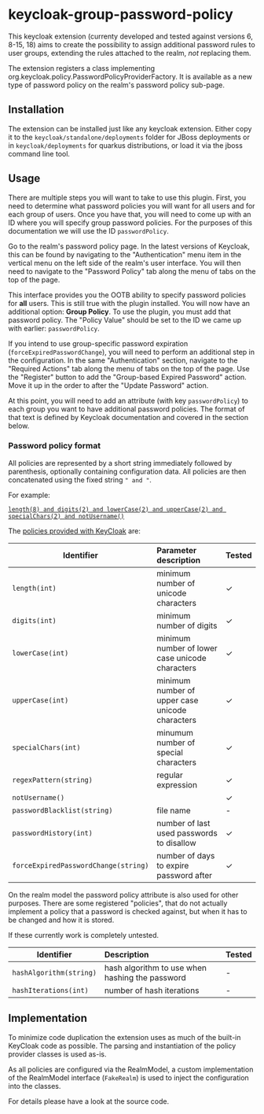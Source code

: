 # keycloak-group-password-policy
This keycloak extension (currenty developed and tested against versions 6, 8-15, 18) aims to
create the possibility to assign additional password rules to user groups, extending the
rules attached to the realm, _not_ replacing them.

The extension registers a class implementing org.keycloak.policy.PasswordPolicyProviderFactory.
It is available as a new type of password policy on the realm's password policy sub-page.

## Installation
The extension can be installed just like any keycloak extension. Either copy it to the
`keycloak/standalone/deployments` folder for JBoss deployments or in `keycloak/deployments` 
for quarkus distributions, or load it via the jboss command line tool.

## Usage
There are multiple steps you will want to take to use this plugin.  First, you need to determine
what password policies you will want for all users and for each group of users.  Once you have
that, you will need to come up with an ID where you will specify group password policies.  For
the purposes of this documentation we will use the ID `passwordPolicy`.

Go to the realm's password policy page.  In the latest versions of Keycloak, this can be found
by navigating to the "Authentication" menu item in the vertical menu on the left side of the
realm's user interface.  You will then need to navigate to the "Password Policy" tab along the
menu of tabs on the top of the page.

This interface provides you the OOTB ability to specify password policies for **all** users.
This is still true with the plugin installed.  You will now have an additional option: **Group
Policy**.  To use the plugin, you must add that password policy.  The "Policy Value" should be
set to the ID we came up with earlier: `passwordPolicy`.

If you intend to use group-specific password expiration (`forceExpiredPasswordChange`), you will
need to perform an additional step in the configuration.  In the same "Authentication" section,
navigate to the "Required Actions" tab along the menu of tabs on the top of the page.  Use the
"Register" button to add the "Group-based Expired Password" action.  Move it up in the order to
after the "Update Password" action.

At this point, you will need to add an attribute (with key `passwordPolicy`) to each group you
want to have additional password policies.  The format of that text is defined by Keycloak
documentation and covered in the section below.

### Password policy format
All policies are represented by a short string immediately followed by parenthesis, optionally
containing configuration data. All policies are then concatenated using the fixed string `" and "`.

For example:

[`length(8) and digits(2) and lowerCase(2) and upperCase(2) and specialChars(2) and notUsername()`](https://github.com/keycloak/keycloak/blob/6.0.1/testsuite/integration-arquillian/tests/base/src/test/java/org/keycloak/testsuite/policy/PasswordPolicyTest.java#L243)

The [policies provided with KeyCloak](https://www.keycloak.org/docs/6.0/server_admin/#password-policy-types) are:

| Identifier    | Parameter description                | Tested |
| ------------- |:------------------------------------ | ------ |
| `length(int)` | minimum number of unicode characters | ✓ |
| `digits(int)` | minimum number of digits             | ✓ |
| `lowerCase(int)` | minimum number of lower case unicode characters | ✓ |
| `upperCase(int)` | minimum number of upper case unicode characters | ✓ |
| `specialChars(int)` | minumum number of special characters | ✓ |
| `regexPattern(string)` | regular expression | ✓ |
| `notUsername()` |  | ✓ |
| `passwordBlacklist(string)` | file name | - |
| `passwordHistory(int)` | number of last used passwords to disallow | ✓ |
| `forceExpiredPasswordChange(string)` | number of days to expire password after | ✓ |

On the realm model the password policy attribute is also used for other purposes.
There are some registered "policies", that do not actually implement a policy that
a password is checked against, but when it has to be changed and how it is stored.

If these currently work is completely untested.

| Identifier    | Description                          | Tested |
| ------------- |:------------------------------------ | ------ |
| `hashAlgorithm(string)` | hash algorithm to use when hashing the password | - |
| `hashIterations(int)` | number of hash iterations | - |

## Implementation
To minimize code duplication the extension uses as much of the built-in KeyCloak code
as possible. The parsing and instantiation of the policy provider classes is used as-is.

As all policies are configured via the RealmModel, a custom implementation of the RealmModel
interface (`FakeRealm`) is used to inject the configuration into the classes.

For details please have a look at the source code.
